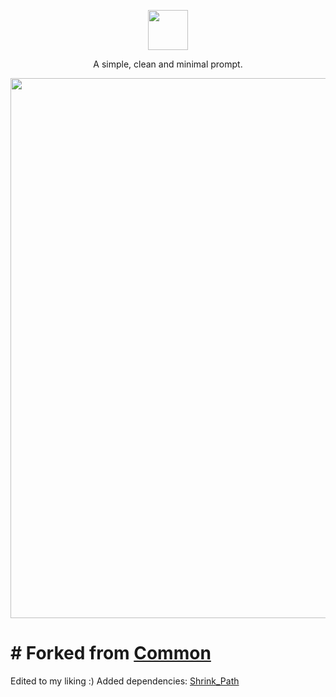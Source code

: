 <p align="center">
  <img src="images/common.png" height="64">
<p align="center">A simple, clean and minimal prompt.</p>

<p align="center"><img src="images/screenshot.png" width="864"></p>

# # Forked from [Common](https://github.com/jackharrisonsherlock/common)

Edited to my liking :) Added dependencies: [Shrink\_Path](https://github.com/robbyrussell/oh-my-zsh/tree/master/plugins/shrink-path)


